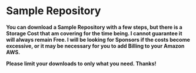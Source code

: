 # Sample Repository

**You can download a Sample Repository with a few steps, but there is a Storage Cost that am covering for the time being.  I cannot guarantee it will always remain Free.  I will be looking for Sponsors if the costs become excessive, or it may be necessary for you to add Billing to your Amazon AWS.**

**Please limit your downloads to only what you need.  Thanks!**

